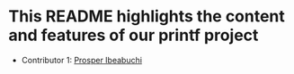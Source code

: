 # This README highlights the content and features of our printf project
- Contributor 1: [Prosper Ibeabuchi](https://github.com/pblinkprosper)
